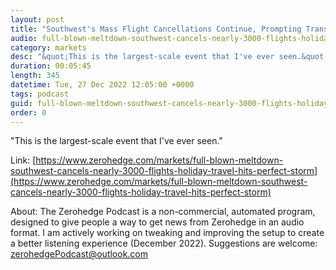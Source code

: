 ```yaml
---
layout: post
title: "Southwest's Mass Flight Cancellations Continue, Prompting Transportation Department To Review"
audio: full-blown-meltdown-southwest-cancels-nearly-3000-flights-holiday-travel-hits-perfect-storm-1
category: markets
desc: "&quot;This is the largest-scale event that I've ever seen.&quot; "
duration: 00:05:45
length: 345
datetime: Tue, 27 Dec 2022 12:05:00 +0000
tags: podcast
guid: full-blown-meltdown-southwest-cancels-nearly-3000-flights-holiday-travel-hits-perfect-storm-0
order: 0
---
```

&quot;This is the largest-scale event that I've ever seen.&quot; 

Link: [https://www.zerohedge.com/markets/full-blown-meltdown-southwest-cancels-nearly-3000-flights-holiday-travel-hits-perfect-storm](https://www.zerohedge.com/markets/full-blown-meltdown-southwest-cancels-nearly-3000-flights-holiday-travel-hits-perfect-storm)

About: The Zerohedge Podcast is a non-commercial, automated program, designed to give people a way to get news from Zerohedge in an audio format.  I am actively working on tweaking and improving the setup to create a better listening experience (December 2022).  Suggestions are welcome: [zerohedgePodcast@outlook.com](mailto:zerohedgePodcast@outlook.com)